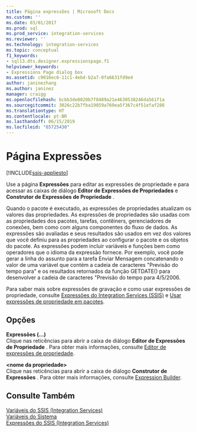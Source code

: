 ```yaml
---
title: Página expressões | Microsoft Docs
ms.custom: ''
ms.date: 03/01/2017
ms.prod: sql
ms.prod_service: integration-services
ms.reviewer: ''
ms.technology: integration-services
ms.topic: conceptual
f1_keywords:
- sql13.dts.designer.expressionspage.f1
helpviewer_keywords:
- Expressions Page dialog box
ms.assetid: c9016ec6-11c1-4ebd-b2a7-0fa6631fd9e4
author: janinezhang
ms.author: janinez
manager: craigg
ms.openlocfilehash: bcbb3de0820b7f8489a21e4630538246da561f1a
ms.sourcegitcommit: 3026c22b7fba19059a769ea5f367c4f51efaf286
ms.translationtype: HT
ms.contentlocale: pt-BR
ms.lasthandoff: 06/15/2019
ms.locfileid: "65725430"
---
```

# <a name="expressions-page"></a>Página Expressões

[!INCLUDE[ssis-appliesto](../../includes/ssis-appliesto-ssvrpluslinux-asdb-asdw-xxx.md)]


  Use a página **Expressões** para editar as expressões de propriedade e para acessar as caixas de diálogo **Editor de Expressões de Propriedades** e **Construtor de Expressões de Propriedade** .  
  
 Quando o pacote é executado, as expressões de propriedades atualizam os valores das propriedades. As expressões de propriedades são usadas com as propriedades dos pacotes, tarefas, contêiners, gerenciadores de conexões, bem como com alguns componentes do fluxo de dados. As expressões são avaliadas e seus resultados são usados em vez dos valores que você definiu para as propriedades ao configurar o pacote e os objetos do pacote. As expressões podem incluir variáveis e funções bem como operadores que o idioma da expressão fornece. Por exemplo, você pode gerar a linha do assunto para a tarefa Enviar Mensagem concatenando o valor de uma variável que contém a cadeia de caracteres "Previsão do tempo para" e os resultados retornados da função GETDATE() para desenvolver a cadeia de caracteres "Previsão do tempo para 4/5/2006.  
  
 Para saber mais sobre expressões de gravação e como usar expressões de propriedade, consulte [Expressões do Integration Services &#40;SSIS&#41;](../../integration-services/expressions/integration-services-ssis-expressions.md) e [Usar expressões de propriedade em pacotes](../../integration-services/expressions/use-property-expressions-in-packages.md).  
  
## <a name="options"></a>Opções  
 **Expressões (...)**  
 Clique nas reticências para abrir a caixa de diálogo **Editor de Expressões de Propriedade** . Para obter mais informações, consulte [Editor de expressões de propriedade](../../integration-services/expressions/property-expressions-editor.md).  
  
 **\<nome da propriedade>**  
 Clique nas reticências para abrir a caixa de diálogo **Construtor de Expressões** . Para obter mais informações, consulte [Expression Builder](../../integration-services/expressions/expression-builder.md).  
  
## <a name="see-also"></a>Consulte Também  
 [Variáveis do SSIS &#40;Integration Services&#41;](../../integration-services/integration-services-ssis-variables.md)   
 [Variáveis do Sistema](../../integration-services/system-variables.md)   
 [Expressões do SSIS &#40;Integration Services&#41;](../../integration-services/expressions/integration-services-ssis-expressions.md)  
  
  

